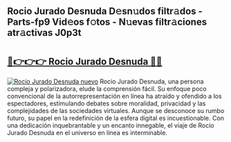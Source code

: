 ## Rocio Jurado Desnuda D𝚎sn𝚞dos filtr𝚊dos - Parts-fp9 Vid𝚎os f𝚘tos - N𝚞evas filtr𝚊ciones atr𝚊ctivas J0p3t

# <h2><a href="http://mb1r0x.tromn.icu/?c=Rocio+Jurado+Desnuda">🔗👉👉👉 Rocio Jurado Desnuda 🔗🔗</a></h2>

[![Rocio Jurado Desnuda nuevo](https://i.imgur.com/pEAQMta.gif)](http://mb1r0x.tromn.icu/?c=Rocio+Jurado+Desnuda)
Rocio Jurado Desnuda, una persona compleja y polarizadora, elude la comprensión fácil. Su enfoque poco convencional de la autorrepresentación en línea ha atraído y ofendido a los espectadores, estimulando debates sobre moralidad, privacidad y las complejidades de las sociedades virtuales. Aunque se desconoce su rumbo futuro, su papel en la redefinición de la esfera digital es incuestionable. Con una dedicación inquebrantable y un encanto innegable, el viaje de Rocio Jurado Desnuda en el universo en línea es interminable.
